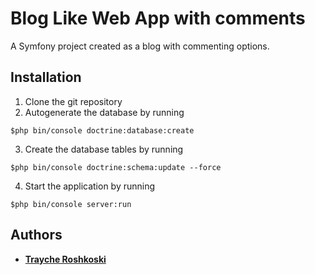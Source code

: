 # Blog Like Web App with comments

A Symfony project created as a blog with commenting options.

## Installation

1. Clone the git repository
2. Autogenerate the database by running 
```
$php bin/console doctrine:database:create
```
3. Create the database tables by running
```
$php bin/console doctrine:schema:update --force
```
4. Start the application by running
```
$php bin/console server:run
```

## Authors

* **[Trayche Roshkoski](trajcheroshkoski.com)**